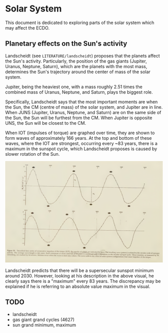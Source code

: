 # Solar System

This document is dedicated to exploring parts of the solar system which may affect the ECDO.

## Planetary effects on the Sun's activity

Landscheidt (see `LITERATURE/landscheidt`) proposes that the planets affect the Sun's activity. Particularly, the position of the gas giants (Jupiter, Uranus, Neptune, Saturn), which are the planets with the most mass, determines the Sun's trajectory around the center of mass of the solar system.

Jupiter, being the heaviest one, with a mass roughly 2.51 times the combined mass of Uranus, Neptune, and Saturn, plays the biggest role.

Specifically, Landscheidt says that the most important moments are when the Sun, the CM (centre of mass) of the solar system, and Jupiter are in line. When JUNS (Jupiter, Uranus, Neptune, and Saturn) are on the same side of the Sun, the Sun will be furthest from the CM. When Jupiter is opposite UNS, the Sun will be closest to the CM.

When IOT (impulses of torque) are graphed over time, they are shown to form waves of approximately 166 years. At the top and bottom of these waves, where the IOT are strongest, occurring every ~83 years, there is a maximum in the sunspot cycle, which Landscheidt proposes is caused by slower rotation of the Sun.

![sunspot cycles](img/sunspot-cycles.png "sunspot cycles")

Landscheidt predicts that there will be a supersecular sunspot minimum around 2030. However, looking at his description in the above visual, he clearly says there is a "maximum" every 83 years. The discrepancy may be explained if he is referring to an absolute value maximum in the visual.

## TODO

- landscheidt
- gas giant grand cycles (4627)
- sun grand minimum, maximum